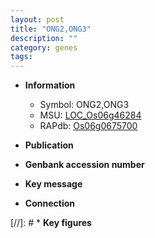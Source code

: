```yaml
---
layout: post
title: "ONG2,ONG3"
description: ""
category: genes
tags: 
---
```


* **Information**  
    + Symbol: ONG2,ONG3  
    + MSU: [LOC_Os06g46284](http://rice.uga.edu/cgi-bin/ORF_infopage.cgi?orf=LOC_Os06g46284)  
    + RAPdb: [Os06g0675700](http://rapdb.dna.affrc.go.jp/viewer/gbrowse_details/irgsp1?name=Os06g0675700)  

* **Publication**  

* **Genbank accession number**  

* **Key message**  

* **Connection**  

[//]: # * **Key figures**  



